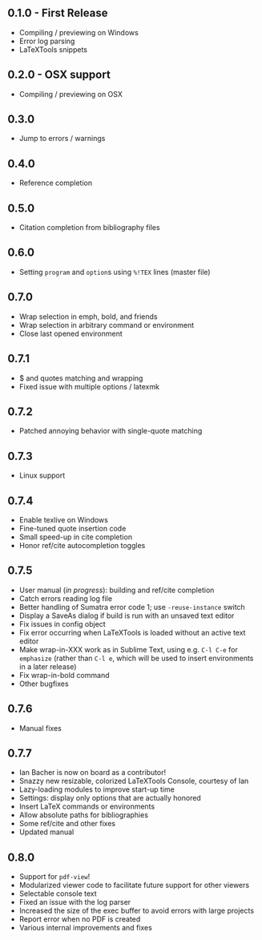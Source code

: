 ## 0.1.0 - First Release
* Compiling / previewing on Windows
* Error log parsing
* LaTeXTools snippets

## 0.2.0 - OSX support
* Compiling / previewing on OSX

## 0.3.0
* Jump to errors / warnings

## 0.4.0
* Reference completion

## 0.5.0
* Citation completion from bibliography files

## 0.6.0
* Setting `program` and `option`s using `%!TEX` lines (master file)

## 0.7.0
* Wrap selection in emph, bold, and friends
* Wrap selection in arbitrary command or environment
* Close last opened environment

## 0.7.1
* $ and quotes matching and wrapping
* Fixed issue with multiple options / latexmk

## 0.7.2
* Patched annoying behavior with single-quote matching

## 0.7.3
* Linux support

## 0.7.4
* Enable texlive on Windows
* Fine-tuned quote insertion code
* Small speed-up in cite completion
* Honor ref/cite autocompletion toggles

## 0.7.5
* User manual (*in progress*): building and ref/cite completion
* Catch errors reading log file
* Better handling of Sumatra error code 1; use `-reuse-instance` switch
* Display a SaveAs dialog if build is run with an unsaved text editor
* Fix issues in config object
* Fix error occurring when LaTeXTools is loaded without an active text editor
* Make wrap-in-XXX work as in Sublime Text, using e.g. `C-l C-e` for `emphasize` (rather than `C-l e`, which will be used to insert environments in a later release)
* Fix wrap-in-bold command
* Other bugfixes

## 0.7.6
* Manual fixes

## 0.7.7
* Ian Bacher is now on board as a contributor!
* Snazzy new resizable, colorized LaTeXTools Console, courtesy of Ian
* Lazy-loading modules to improve start-up time
* Settings: display only options that are actually honored
* Insert LaTeX commands or environments
* Allow absolute paths for bibliographies
* Some ref/cite and other fixes
* Updated manual

## 0.8.0
* Support for `pdf-view`!
* Modularized viewer code to facilitate future support for other viewers
* Selectable console text
* Fixed an issue with the log parser
* Increased the size of the exec buffer to avoid errors with large projects
* Report error when no PDF is created
* Various internal improvements and fixes
